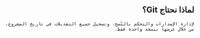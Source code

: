 <div dir="rtl">
    
## لماذا نحتاج Git؟

    لإدارة الإصدارات والتحكم بالنّسخ، وتسجيل جميع التعديلات في تاريخ المشروع، من خلال عرضها بنسخة واحدة فقط.
</div>